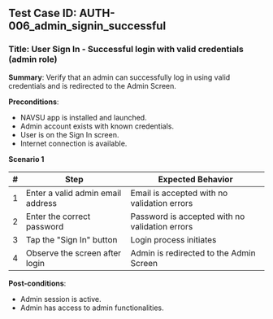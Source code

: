 ## Test Case ID: AUTH-006_admin_signin_successful
### Title: User Sign In - Successful login with valid credentials (admin role)

**Summary**: Verify that an admin can successfully log in using valid credentials and is redirected to the Admin Screen.

**Preconditions**: 
- NAVSU app is installed and launched.
- Admin account exists with known credentials.
- User is on the Sign In screen.
- Internet connection is available.

**Scenario 1**

| # | Step                                      | Expected Behavior                                       |
|---|-------------------------------------------|--------------------------------------------------------|
| 1 | Enter a valid admin email address         | Email is accepted with no validation errors            |
| 2 | Enter the correct password                | Password is accepted with no validation errors         |
| 3 | Tap the "Sign In" button                  | Login process initiates                                |
| 4 | Observe the screen after login            | Admin is redirected to the Admin Screen                |

**Post-conditions**:
- Admin session is active.
- Admin has access to admin functionalities.
